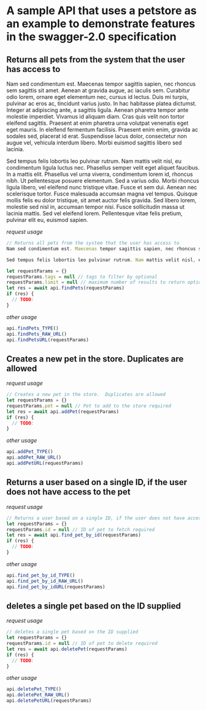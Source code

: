 # A sample API that uses a petstore as an example to demonstrate features in the swagger-2.0 specification
## Returns all pets from the system that the user has access to
Nam sed condimentum est. Maecenas tempor sagittis sapien, nec rhoncus sem sagittis sit amet. Aenean at gravida augue, ac iaculis sem. Curabitur odio lorem, ornare eget elementum nec, cursus id lectus. Duis mi turpis, pulvinar ac eros ac, tincidunt varius justo. In hac habitasse platea dictumst. Integer at adipiscing ante, a sagittis ligula. Aenean pharetra tempor ante molestie imperdiet. Vivamus id aliquam diam. Cras quis velit non tortor eleifend sagittis. Praesent at enim pharetra urna volutpat venenatis eget eget mauris. In eleifend fermentum facilisis. Praesent enim enim, gravida ac sodales sed, placerat id erat. Suspendisse lacus dolor, consectetur non augue vel, vehicula interdum libero. Morbi euismod sagittis libero sed lacinia.

Sed tempus felis lobortis leo pulvinar rutrum. Nam mattis velit nisl, eu condimentum ligula luctus nec. Phasellus semper velit eget aliquet faucibus. In a mattis elit. Phasellus vel urna viverra, condimentum lorem id, rhoncus nibh. Ut pellentesque posuere elementum. Sed a varius odio. Morbi rhoncus ligula libero, vel eleifend nunc tristique vitae. Fusce et sem dui. Aenean nec scelerisque tortor. Fusce malesuada accumsan magna vel tempus. Quisque mollis felis eu dolor tristique, sit amet auctor felis gravida. Sed libero lorem, molestie sed nisl in, accumsan tempor nisi. Fusce sollicitudin massa ut lacinia mattis. Sed vel eleifend lorem. Pellentesque vitae felis pretium, pulvinar elit eu, euismod sapien.

*request usage*
```javascript
// Returns all pets from the system that the user has access to
Nam sed condimentum est. Maecenas tempor sagittis sapien, nec rhoncus sem sagittis sit amet. Aenean at gravida augue, ac iaculis sem. Curabitur odio lorem, ornare eget elementum nec, cursus id lectus. Duis mi turpis, pulvinar ac eros ac, tincidunt varius justo. In hac habitasse platea dictumst. Integer at adipiscing ante, a sagittis ligula. Aenean pharetra tempor ante molestie imperdiet. Vivamus id aliquam diam. Cras quis velit non tortor eleifend sagittis. Praesent at enim pharetra urna volutpat venenatis eget eget mauris. In eleifend fermentum facilisis. Praesent enim enim, gravida ac sodales sed, placerat id erat. Suspendisse lacus dolor, consectetur non augue vel, vehicula interdum libero. Morbi euismod sagittis libero sed lacinia.

Sed tempus felis lobortis leo pulvinar rutrum. Nam mattis velit nisl, eu condimentum ligula luctus nec. Phasellus semper velit eget aliquet faucibus. In a mattis elit. Phasellus vel urna viverra, condimentum lorem id, rhoncus nibh. Ut pellentesque posuere elementum. Sed a varius odio. Morbi rhoncus ligula libero, vel eleifend nunc tristique vitae. Fusce et sem dui. Aenean nec scelerisque tortor. Fusce malesuada accumsan magna vel tempus. Quisque mollis felis eu dolor tristique, sit amet auctor felis gravida. Sed libero lorem, molestie sed nisl in, accumsan tempor nisi. Fusce sollicitudin massa ut lacinia mattis. Sed vel eleifend lorem. Pellentesque vitae felis pretium, pulvinar elit eu, euismod sapien.

let requestParams = {}
requestParams.tags = null // tags to filter by optional
requestParams.limit = null // maximum number of results to return optional
let res = await api.findPets(requestParams)
if (res) {
  // TODO:
}
```
*other usage*
```javascript
api.findPets_TYPE()
api.findPets_RAW_URL()
api.findPetsURL(requestParams)
```
## Creates a new pet in the store.  Duplicates are allowed
*request usage*
```javascript
// Creates a new pet in the store.  Duplicates are allowed
let requestParams = {}
requestParams.pet = null // Pet to add to the store required
let res = await api.addPet(requestParams)
if (res) {
  // TODO:
}
```
*other usage*
```javascript
api.addPet_TYPE()
api.addPet_RAW_URL()
api.addPetURL(requestParams)
```
## Returns a user based on a single ID, if the user does not have access to the pet
*request usage*
```javascript
// Returns a user based on a single ID, if the user does not have access to the pet
let requestParams = {}
requestParams.id = null // ID of pet to fetch required
let res = await api.find_pet_by_id(requestParams)
if (res) {
  // TODO:
}
```
*other usage*
```javascript
api.find_pet_by_id_TYPE()
api.find_pet_by_id_RAW_URL()
api.find_pet_by_idURL(requestParams)
```
## deletes a single pet based on the ID supplied
*request usage*
```javascript
// deletes a single pet based on the ID supplied
let requestParams = {}
requestParams.id = null // ID of pet to delete required
let res = await api.deletePet(requestParams)
if (res) {
  // TODO:
}
```
*other usage*
```javascript
api.deletePet_TYPE()
api.deletePet_RAW_URL()
api.deletePetURL(requestParams)
```
